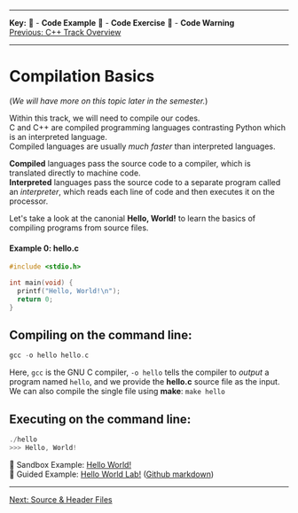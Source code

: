 
---
**Key:** 
:large_orange_diamond: - **Code Example** 
:large_blue_diamond: - **Code Exercise** 
:red_circle: - **Code Warning**  
[Previous: C++ Track Overview](https://github.com/ackirby88/CS107/blob/master/cpp-overview.md)

---
# Compilation Basics
(*We will have more on this topic later in the semester.*)  

Within this track, we will need to compile our codes.  
C and C++ are compiled programming languages contrasting Python which is an interpreted language.  
Compiled languages are usually *much faster* than interpreted languages.

**Compiled** languages pass the source code to a compiler, which is translated directly to machine code.  
**Interpreted** languages pass the source code to a separate program called an *interpreter*, which reads each line of code and then executes it on the processor. 

Let's take a look at the canonial **Hello, World!** to learn the basics of compiling programs from source files.  
#### Example 0: hello.c
```C
#include <stdio.h>

int main(void) {
  printf("Hello, World!\n");
  return 0;
}
```  
## Compiling on the command line:  
```C
gcc -o hello hello.c
```
Here, `gcc` is the GNU C compiler, `-o hello` tells the compiler to *output* a program named `hello`, and we provide the **hello.c** source file as the input.  
We can also compile the single file using **make**: `make hello`

## Executing on the command line:
```C
./hello
>>> Hello, World!
```

:large_orange_diamond: Sandbox Example: [Hello World!](https://bit.ly/2Oq5iV8)  
:large_orange_diamond: Guided Example: [Hello World Lab!](https://lab.cs50.io/ackirby88/CS107/master/labs/helloworld/)
([Github markdown](https://github.com/ackirby88/CS107/blob/master/labs/helloworld/README.md))

---
[Next: Source & Header Files](https://github.com/ackirby88/CS107/blob/master/C-Basics/C-1-SourceHeaderFiles.md)
